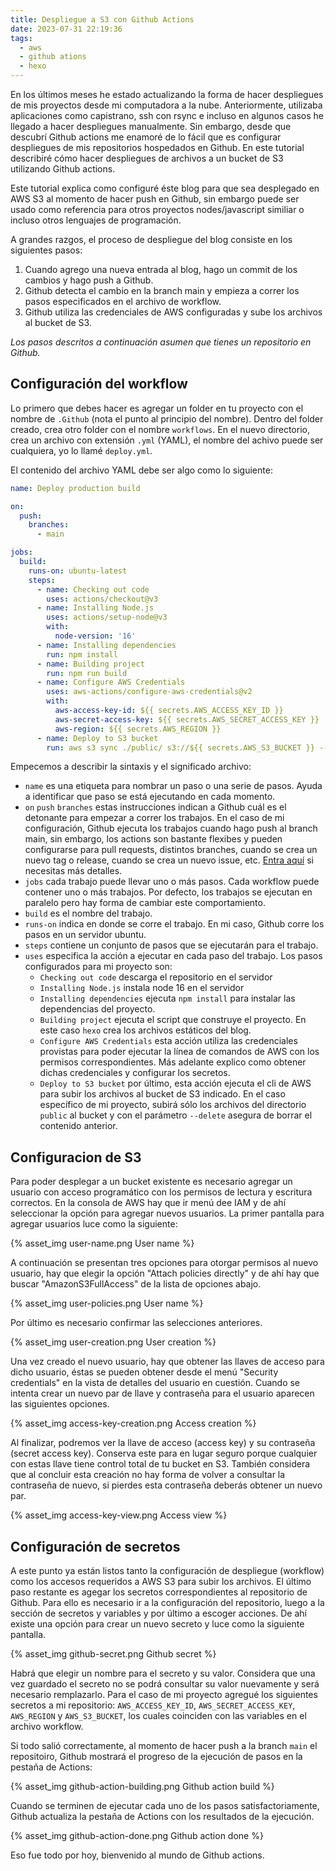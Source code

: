 ```yaml
---
title: Despliegue a S3 con Github Actions
date: 2023-07-31 22:19:36
tags:
  - aws
  - github ations
  - hexo
---
```


En los últimos meses he estado actualizando la forma de hacer despliegues de mis proyectos desde mi computadora a la nube. Anteriormente, utilizaba aplicaciones como capistrano, ssh con rsync e incluso en algunos casos he llegado a hacer despliegues manualmente. Sin embargo, desde que descubrí Github actions me enamoré de lo fácil que es configurar despliegues de mis repositorios hospedados en Github. En este tutorial describiré cómo hacer despliegues de archivos a un bucket de S3 utilizando Github actions.
<!-- more -->

Este tutorial explica como configuré éste blog para que sea desplegado en AWS S3 al momento de hacer push en Github, sin embargo puede ser usado como referencia para otros proyectos nodes/javascript similiar o incluso otros lenguajes de programación.

A grandes razgos, el proceso de despliegue del blog consiste en los siguientes pasos:

1. Cuando agrego una nueva entrada al blog, hago un commit de los cambios y hago push a Github.
2. Github detecta el cambio en la branch main y empieza a correr los pasos especificados en el archivo de workflow.
3. Github utiliza las credenciales de AWS configuradas y sube los archivos al bucket de S3.

*Los pasos descritos a continuación asumen que tienes un repositorio en Github.*

## Configuración del workflow
Lo primero que debes hacer es agregar un folder en tu proyecto con el nombre de `.Github` (nota el punto al principio del nombre). Dentro del folder creado, crea otro folder con el nombre `workflows`. En el nuevo directorio, crea un archivo con extensión `.yml` (YAML), el nombre del achivo puede ser cualquiera, yo lo llamé `deploy.yml`.

El contenido del archivo YAML debe ser algo como lo siguiente:

```yaml
name: Deploy production build

on:
  push:
    branches:
      - main

jobs:
  build:
    runs-on: ubuntu-latest
    steps:
      - name: Checking out code
        uses: actions/checkout@v3
      - name: Installing Node.js
        uses: actions/setup-node@v3
        with:
          node-version: '16'
      - name: Installing dependencies
        run: npm install
      - name: Building project
        run: npm run build
      - name: Configure AWS Credentials
        uses: aws-actions/configure-aws-credentials@v2
        with:
          aws-access-key-id: ${{ secrets.AWS_ACCESS_KEY_ID }}
          aws-secret-access-key: ${{ secrets.AWS_SECRET_ACCESS_KEY }}
          aws-region: ${{ secrets.AWS_REGION }}
      - name: Deploy to S3 bucket
        run: aws s3 sync ./public/ s3://${{ secrets.AWS_S3_BUCKET }} --delete
```

Empecemos a describir la sintaxis y el significado archivo:

- `name` es una etiqueta para nombrar un paso o una serie de pasos. Ayuda a identificar que paso se está ejecutando en cada momento.
- `on` `push` `branches` estas instrucciones indican a Github cuál es el detonante para empezar a correr los trabajos. En el caso de mi configuración, Github ejecuta los trabajos cuando hago push al branch main, sin embargo, los actions son bastante flexibes y pueden configurarse para pull requests, distintos branches, cuando se crea un nuevo tag o release, cuando se crea un nuevo issue, etc. [Entra aquí](https://docs.Github.com/en/actions/using-workflows/workflow-syntax-for-Github-actions#on) si necesitas más detalles.
- `jobs` cada trabajo puede llevar uno o más pasos. Cada workflow puede contener uno o más trabajos. Por defecto, los trabajos se ejecutan en paralelo pero hay forma de cambiar este comportamiento.
- `build` es el nombre del trabajo.
- `runs-on` indica en donde se corre el trabajo. En mi caso, Github corre los pasos en un servidor ubuntu.
- `steps` contiene un conjunto de pasos que se ejecutarán para el trabajo.
- `uses` especifica la acción a ejecutar en cada paso del trabajo. Los pasos configurados para mi proyecto son:
  - `Checking out code` descarga el repositorio en el servidor
  - `Installing Node.js` instala node 16 en el servidor
  - `Installing dependencies` ejecuta `npm install` para instalar las dependencias del proyecto.
  - `Building project` ejecuta el script que construye el proyecto. En este caso `hexo` crea los archivos estáticos del blog.
  - `Configure AWS Credentials` esta acción utiliza las credenciales provistas para poder ejecutar la línea de comandos de AWS con los permisos correspondientes. Más adelante explico como obtener dichas credenciales y configurar los secretos.
  - `Deploy to S3 bucket` por último, esta acción ejecuta el cli de AWS para subir los archivos al bucket de S3 indicado. En el caso específico de mi proyecto, subirá sólo los archivos del directorio `public` al bucket y con el parámetro `--delete` asegura de borrar el contenido anterior.

## Configuracion de S3
Para poder desplegar a un bucket existente es necesario agregar un usuario con acceso programático con los permisos de lectura y escritura correctos.
En la consola de AWS hay que ir menú dee IAM y de ahí seleccionar la opción para agregar nuevos usuarios. La primer pantalla para agregar usuarios luce como la siguiente:

{% asset_img user-name.png User name %}

A continuación se presentan tres opciones para otorgar permisos al nuevo usuario, hay que elegir la opción "Attach policies directly" y de ahí hay que buscar "AmazonS3FullAccess" de la lista de opciones abajo.

{% asset_img user-policies.png User name %}

Por último es necesario confirmar las selecciones anteriores.

{% asset_img user-creation.png User creation %}

Una vez creado el nuevo usuario, hay que obtener las llaves de acceso para dicho usuario, éstas se pueden obtener desde el menú "Security credentials" en la vista de detalles del usuario en cuestión. Cuando se intenta crear un nuevo par de llave y contraseña para el usuario aparecen las siguientes opciones.

{% asset_img access-key-creation.png Access creation %}

Al finalizar, podremos ver la llave de acceso (access key) y su contraseña (secret access key). Conserva este para en lugar seguro porque cualquier con estas llave tiene control total de tu bucket en S3. También considera que al concluir esta creación no hay forma de volver a consultar la contraseña de nuevo, si pierdes esta contraseña deberás obtener un nuevo par.

{% asset_img access-key-view.png Access view %}

## Configuración de secretos

A este punto ya están listos tanto la configuración de despliegue (workflow) como los accesos requeridos a AWS S3 para subir los archivos. El último paso restante es agegar los secretos correspondientes al repositorio de Github. Para ello es necesario ir a la configuración del repositorio, luego a la sección de secretos y variables y por último a escoger acciones. De ahí existe una opción para crear un nuevo secreto y luce como la siguiente pantalla.

{% asset_img github-secret.png Github secret %}

Habrá que elegir un nombre para el secreto y su valor. Considera que una vez guardado el secreto no se podrá consultar su valor nuevamente y será necesario remplazarlo. Para el caso de mi proyecto agregué los siguientes secretos a mi repositorio: `AWS_ACCESS_KEY_ID`, `AWS_SECRET_ACCESS_KEY`, `AWS_REGION` y `AWS_S3_BUCKET`, los cuales coinciden con las variables en el archivo workflow.

Si todo salió correctamente, al momento de hacer push a la branch `main` el repositoiro, Github mostrará el progreso de la ejecución de pasos en la pestaña de Actions:

{% asset_img github-action-building.png Github action build %}

Cuando se terminen de ejecutar cada uno de los pasos satisfactoriamente, Github actualiza la pestaña de Actions con los resultados de la ejecución.

{% asset_img github-action-done.png Github action done %}

Eso fue todo por hoy, bienvenido al mundo de Github actions.